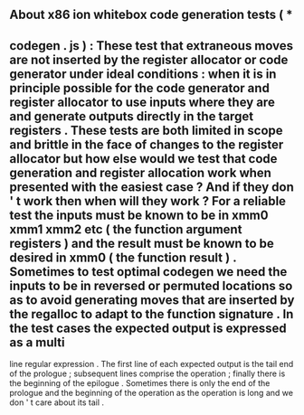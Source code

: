 About
x86
ion
whitebox
code
generation
tests
(
*
-
codegen
.
js
)
:
These
test
that
extraneous
moves
are
not
inserted
by
the
register
allocator
or
code
generator
under
ideal
conditions
:
when
it
is
in
principle
possible
for
the
code
generator
and
register
allocator
to
use
inputs
where
they
are
and
generate
outputs
directly
in
the
target
registers
.
These
tests
are
both
limited
in
scope
and
brittle
in
the
face
of
changes
to
the
register
allocator
but
how
else
would
we
test
that
code
generation
and
register
allocation
work
when
presented
with
the
easiest
case
?
And
if
they
don
'
t
work
then
when
will
they
work
?
For
a
reliable
test
the
inputs
must
be
known
to
be
in
xmm0
xmm1
xmm2
etc
(
the
function
argument
registers
)
and
the
result
must
be
known
to
be
desired
in
xmm0
(
the
function
result
)
.
Sometimes
to
test
optimal
codegen
we
need
the
inputs
to
be
in
reversed
or
permuted
locations
so
as
to
avoid
generating
moves
that
are
inserted
by
the
regalloc
to
adapt
to
the
function
signature
.
In
the
test
cases
the
expected
output
is
expressed
as
a
multi
-
line
regular
expression
.
The
first
line
of
each
expected
output
is
the
tail
end
of
the
prologue
;
subsequent
lines
comprise
the
operation
;
finally
there
is
the
beginning
of
the
epilogue
.
Sometimes
there
is
only
the
end
of
the
prologue
and
the
beginning
of
the
operation
as
the
operation
is
long
and
we
don
'
t
care
about
its
tail
.
